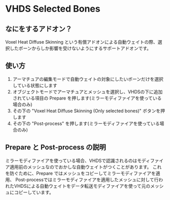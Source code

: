 # VHDS Selected Bones

## なにをするアドオン？

Voxel Heat Diffuse Skinning という有償アドオンによる自動ウェイトの際、選択したボーンからしか影響を受けないようにするサポートアドオンです。

## 使い方

1. アーマチュアの編集モードで自動ウェイトの対象にしたいボーンだけを選択している状態にします
2. オブジェクトモードでアーマチュアとメッシュを選択し、VHDSの下に追加されている項目の Prepare を押します(ミラーモディファイアを使っている場合のみ)
3. その下の "Voxel Heat Diffuse Skinning (Only selected bones)" ボタンを押します
4. その下の "Post-process" を押します(ミラーモディファイアを使っている場合のみ)

## Prepare と Post-process の説明

ミラーモディファイアを使っている場合、VHDSで認識されるのはモディファイア適用前のメッシュなのでおかしな自動ウェイトがつくことがあります。
これを防ぐために、Prepare ではメッシュをコピーしてミラーモディファイアを適用、 Post-processではミラーモディファイアを適用したメッシュに対して行われたVHDSによる自動ウェイトをデータ転送モディファイアを使って元のメッシュにコピーしています。



